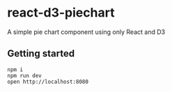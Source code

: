# react-d3-piechart

A simple pie chart component using only React and D3

## Getting started

    npm i
    npm run dev
    open http://localhost:8080
